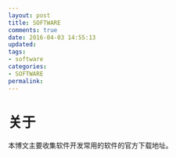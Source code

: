 ```yaml
---
layout: post
title: SOFTWARE
comments: true
date: 2016-04-03 14:55:13
updated:
tags:
- software
categories:
- SOFTWARE
permalink:
---
```


# 关于

本博文主要收集软件开发常用的软件的官方下载地址。
